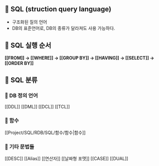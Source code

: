 ## 🌈 SQL (struction query language)

- 구조화된 질의 언어
- DB의 표준언어로, DB의 종류가 달라져도 사용 가능하다.

## 🌈 SQL 실행 순서
**[[FROM]] → [[WHERE]] → [[GROUP BY]] → [[HAVING]] → [[SELECT]] → [[ORDER BY]]**

## 🌈 SQL 분류
### 📌 DB 정의 언어
[[DDL]]
[[DML]]
[[DCL]]
[[TCL]]

### 📌 함수
[[Project/SQL/RDB/SQL/함수/함수|함수]]

### 📌 기타 문법들
[[DESC]]
[[Alias]]
[[연산자]]
[[날짜형 포맷]]
[[CASE]]
[[DUAL]]
